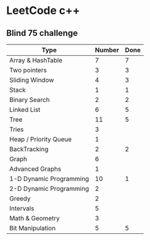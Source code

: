 # LeetCode c++

## Blind 75 challenge

| Type                    | Number | Done |
| ----------------------- | ------ | ------ |
| Array & HashTable       | 7      | 7      |
| Two pointers            | 3      | 3      |
| Sliding Window          | 4      | 3      |
| Stack                   | 1      | 1      |
| Binary Search           | 2      | 2      |
| Linked List             | 6      | 5      |
| Tree                    | 11     | 5      |
| Tries                   | 3      |        |
| Heap / Priority Queue   | 1      |        |
| BackTracking            | 2      | 2      |
| Graph                   | 6      |        |
| Advanced Graphs         | 1      |        |
| 1-D Dynamic Programming | 10     | 1      |
| 2-D Dynamic Programming | 2      |        |
| Greedy                  | 2      |        |
| Intervals               | 5      |        |
| Math & Geometry         | 3      |        |
| Bit Manipulation        | 5      | 5      |
